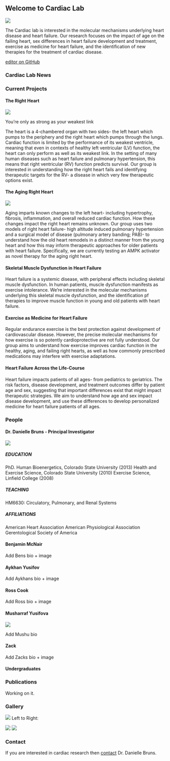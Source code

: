 ## Welcome to Cardiac Lab

![](Images/brunslabimage1.jpg)

The Cardiac lab is interested in the molecular mechanisms underlying heart disease and heart failure. Our research focuses on the impact of age on the failing heart, sex differences in heart failure development and treatment, exercise as medicine for heart failure, and the identification of new therapies for the treatment of cardiac disease. 

[editor on GitHub](https://github.com/AykhanYusifov/Cardiac-Lab/edit/master/README.md) 

### Cardiac Lab News

### Current Projects

#### The Right Heart

![](Images/rightheartfailure.jpg)

You’re only as strong as your weakest link

The heart is a 4-chambered organ with two sides- the left heart which pumps to the periphery and the right heart which pumps through the lungs.  Cardiac function is limited by the performance of its weakest ventricle, meaning that even in contexts of healthy left ventricular (LV) function, the heart can only perform as well as its weakest link.  In the setting of many human diseases such as heart failure and pulmonary hypertension, this means that right ventricular (RV) function predicts survival.  Our group is interested in understanding how the right heart fails and identifying therapeutic targets for the RV- a disease in which very few therapeutic options exist.

#### The Aging Right Heart

![](Images/rightheartfailure2.jpg)

Aging imparts known changes to the left heart- including hypertrophy, fibrosis, inflammation, and overall reduced cardiac function.  How these changes impact the right heart remains unknown.  Our group uses two models of right heart failure- high altitude induced pulmonary hypertension and a surgical model of disease (pulmonary artery banding; PAB)- to understand how the old heart remodels in a distinct manner from the young heart and how this may inform therapeutic approaches for older patients with heart failure.  Specifically, we are currently testing an AMPK activator as novel therapy for the aging right heart.

#### Skeletal Muscle Dysfunction in Heart Failure

Heart failure is a systemic disease, with peripheral effects including skeletal muscle dysfunction.  In human patients, muscle dysfunction manifests as exercise intolerance.  We’re interested in the molecular mechanisms underlying this skeletal muscle dysfunction, and the identification pf therapies to improve muscle function in young and old patients with heart failure.

#### Exercise as Medicine for Heart Failure

Regular endurance exercise is the best protection against development of cardiovascular disease.  However, the precise molecular mechanisms for how exercise is so potently cardioprotective are not fully understood.  Our group aims to understand how exercise improves cardiac function in the healthy, aging, and failing right hearts, as well as how commonly prescribed medications may interfere with exercise adaptations.

#### Heart Failure Across the Life-Course

Heart failure impacts patients of all ages- from pediatrics to geriatrics.  The risk factors, disease development, and treatment outcomes differ by patient age and sex, suggesting that important differences exist that might impact therapeutic strategies.  We aim to understand how age and sex impact disease development, and use these differences to develop personalized medicine for heart failure patients of all ages.

### People

#### Dr. Danielle Bruns - Principal Investigator        

![](Images/d_bruns_200x300.jpg) 

##### EDUCATION

PhD. Human Bioenergetics, Colorado State University (2013)
Health and Exercise Science, Colorado State University (2010)
Exercise Science, Linfield College (2008)

##### TEACHING
HM6630: Circulatory, Pulmonary, and Renal Systems

##### AFFILIATIONS

American Heart Association
American Physiological Association
Gerentological Society of America

#### Benjamin McNair

Add Bens bio + image

#### Aykhan Yusifov

Add Aykhans bio + image

#### Ross Cook

Add Ross bio + image

#### Musharraf Yusifova

![](Images/IMG_4467.jpeg)

Add Mushu bio 

#### Zack

Add Zacks bio + image

#### Undergraduates

### Publications

Working on it.

### Gallery

![](Images/bruns-lab-2019.jpg)
Left to Right: 

![](Images/labphoto1.jpg)   ![](Images/labphoto2.jpg)


### Contact

If you are interested in cardiac research then [contact](dbruns1@uwyo.edu) Dr. Danielle Bruns.
